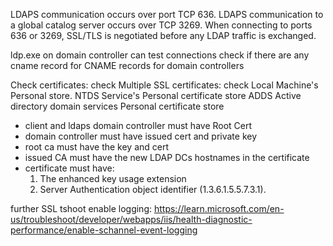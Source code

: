 LDAPS communication occurs over port TCP 636. LDAPS communication to a global catalog server occurs over TCP 3269. When connecting to ports 636 or 3269, SSL/TLS is negotiated before any LDAP traffic is exchanged.

ldp.exe on domain controller can test connections
check if there are any cname record for  CNAME records for domain controllers 


Check certificates:
	check Multiple SSL certificates:
	check Local Machine's Personal store.
	NTDS Service's Personal certificate store
	ADDS Active directory  domain services  Personal certificate store

- client and ldaps domain controller must have Root Cert
- domain controller must have issued cert and private key
- root ca must have the key and cert
- issued CA must have the new LDAP DCs hostnames in the certificate
-  certificate must have:
	1. The enhanced key usage extension 
	2. Server Authentication object identifier (1.3.6.1.5.5.7.3.1).


further SSL tshoot enable logging:
https://learn.microsoft.com/en-us/troubleshoot/developer/webapps/iis/health-diagnostic-performance/enable-schannel-event-logging
